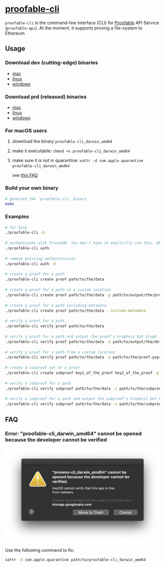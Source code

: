 # [proofable-cli](https://github.com/SouthbankSoftware/proofable/tree/master/cmd/proofable-cli)

`proofable-cli` is the command-line interface (CLI) for [Proofable](https://docs.proofable.io/) API Service (`proofable-api`). At the moment, it supports proving a file-system to Ethereum

<script id="asciicast-346585" src="https://asciinema.org/a/346585.js" data-autoplay="true" async></script>

## Usage

### Download dev (cutting-edge) binaries

- [mac](https://storage.googleapis.com/provendb-dev/proofable-cli/proofable-cli_darwin_amd64)
- [linux](https://storage.googleapis.com/provendb-dev/proofable-cli/proofable-cli_linux_amd64)
- [windows](https://storage.googleapis.com/provendb-dev/proofable-cli/proofable-cli_windows_amd64.exe)

### Download prd (released) binaries

- [mac](https://storage.googleapis.com/provendb-prd/proofable-cli/proofable-cli_darwin_amd64)
- [linux](https://storage.googleapis.com/provendb-prd/proofable-cli/proofable-cli_linux_amd64)
- [windows](https://storage.googleapis.com/provendb-prd/proofable-cli/proofable-cli_windows_amd64.exe)

### For macOS users

1. download the binary `proofable-cli_darwin_amd64`

2. make it executable: `chmod +x proofable-cli_darwin_amd64`

3. make sure it is not in quarantine: `xattr -d com.apple.quarantine proofable-cli_darwin_amd64`

   see [this FAQ](#error-proofable-cli_darwin_amd64-cannot-be-opened-because-the-developer-cannot-be-verified)

### Build your own binary

```bash
# generate the `proofable-cli` binary
make
```

### Examples

```bash
# for help
./proofable-cli -h

# authenticate with ProvenDB. You don't have to explicitly run this. When you execute a command that requires authentication, it will be automatically run
./proofable-cli auth

# remove existing authentication
./proofable-cli auth -d

# create a proof for a path
./proofable-cli create proof path/to/the/data

# create a proof for a path in a custom location
./proofable-cli create proof path/to/the/data -p path/to/output/the/proof.pxproof

# create a proof for a path including metadata
./proofable-cli create proof path/to/the/data --include-metadata

# verify a proof for a path
./proofable-cli verify proof path/to/the/data

# verify a proof for a path and output the proof's Graphviz Dot Graph
./proofable-cli verify proof path/to/the/data -d path/to/output/the/dot/graph.dot

# verify a proof for a path from a custom location
./proofable-cli verify proof path/to/the/data -p path/to/the/proof.pxproof

# create a subproof out of a proof
./proofable-cli create subproof key1_of_the_proof key2_of_the_proof -p path/to/the/proof.pxproof -s path/to/output/the/subproof.pxsubproof

# verify a subproof for a path
./proofable-cli verify subproof path/to/the/data -s path/to/the/subproof.pxsubproof

# verify a subproof for a path and output the subproof's Graphviz Dot Graph
./proofable-cli verify subproof path/to/the/data -s path/to/the/subproof.pxsubproof -d path/to/output/the/dot/graph.dot
```

## FAQ

### Error: "proofable-cli_darwin_amd64" cannot be opened because the developer cannot be verified

![Mac Cannot Open Issue](../../docs/images/mac_cannot_open_issue.png)

Use the following command to fix:

```bash
xattr -d com.apple.quarantine path/to/proofable-cli_darwin_amd64
```
